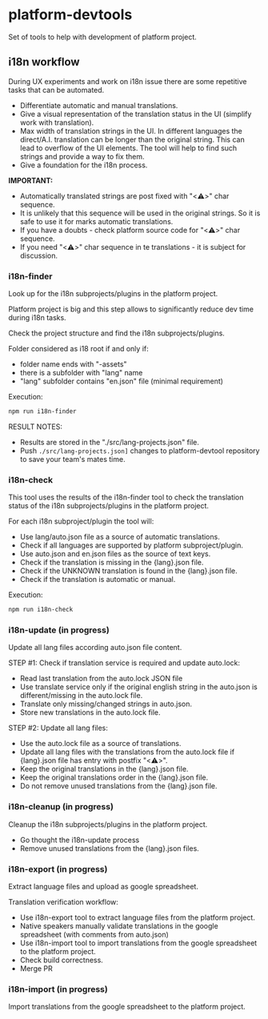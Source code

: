 # platform-devtools
Set of tools to help with development of platform project.

## i18n workflow
During UX experiments and work on i18n issue there are some repetitive tasks that can be automated.

- Differentiate automatic and manual translations.
- Give a visual representation of the translation status in the UI (simplify work with translation).
- Max width of translation strings in the UI. In different languages the direct/A.I. translation can be longer than the original string. This can lead to overflow of the UI elements. The tool will help to find such strings and provide a way to fix them.
- Give a foundation for the i18n process.

**IMPORTANT:**
- Automatically translated strings are post fixed with "<⚠️>" char sequence. 
- It is unlikely that this sequence will be used in the original strings. So it is safe to use it for marks automatic translations.
- If you have a doubts - check platform source code for "<⚠️>" char sequence.
- If you need "<⚠️>" char sequence in te translations - it is subject for discussion.

### i18n-finder
Look up for the i18n subprojects/plugins in the platform project.

Platform project is big and this step allows to significantly reduce dev time during i18n tasks.

Check the project structure and find the i18n subprojects/plugins.

Folder considered as i18 root if and only if:
- folder name ends with "-assets"
- there is a subfolder with "lang" name
- "lang" subfolder contains "en.json" file (minimal requirement)

Execution:
```bash
npm run i18n-finder
```

RESULT NOTES:
- Results are stored in the "./src/lang-projects.json" file.
- Push ```./src/lang-projects.json]``` changes to platform-devtool repository to save your team's mates time.

### i18n-check
This tool uses the results of the i18n-finder tool to check the translation status of the i18n subprojects/plugins in the platform project.

For each i18n subproject/plugin the tool will:
- Use lang/auto.json file as a source of automatic translations.
- Check if all languages are supported by platform subproject/plugin.
- Use auto.json and en.json files as the source of text keys.
- Check if the translation is missing in the {lang}.json file.
- Check if the UNKNOWN translation is found in the {lang}.json file.
- Check if the translation is automatic or manual.

Execution:
```bash
npm run i18n-check
```

### i18n-update (in progress)

Update all lang files according auto.json file content.

STEP #1: Check if translation service is required and update auto.lock:
- Read last translation from the auto.lock JSON file
- Use translate service only if the original english string in the auto.json is different/missing in the auto.lock file. 
- Translate only missing/changed strings in auto.json.
- Store new translations in the auto.lock file.

STEP #2: Update all lang files:
- Use the auto.lock file as a source of translations.
- Update all lang files with the translations from the auto.lock file if {lang}.json file has entry with postfix  "<⚠️>".
- Keep the original translations in the {lang}.json file.
- Keep the original translations order in the {lang}.json file.
- Do not remove unused translations from the {lang}.json file.

### i18n-cleanup (in progress)

Cleanup the i18n subprojects/plugins in the platform project.

- Go thought the i18n-update process
- Remove unused translations from the {lang}.json files.

### i18n-export (in progress)

Extract language files and upload as google spreadsheet.

Translation verification workflow:
- Use i18n-export tool to extract language files from the platform project.
- Native speakers manually validate translations in the google spreadsheet (with comments from auto.json)
- Use i18n-import tool to import translations from the google spreadsheet to the platform project.
- Check build correctness.
- Merge PR

### i18n-import (in progress)

Import translations from the google spreadsheet to the platform project.




